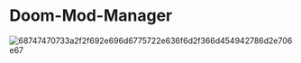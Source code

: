 # Doom-Mod-Manager

![68747470733a2f2f692e696d6775722e636f6d2f366d454942786d2e706e67](https://github.com/Doommonkeyvr/Doom-Mod-Manager/assets/144721783/2fca19c2-934e-4869-88ae-61eb5d8395a9)
